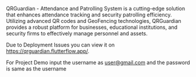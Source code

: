 QRGuardian - Attendance and Patrolling System is a cutting-edge solution that enhances attendance tracking and security patrolling efficiency. Utilizing advanced QR codes and GeoFencing technologies, QRGuardian provides a robust platform for businesses, educational institutions, and security firms to effectively manage personnel and assets.

Due to Deployment Issues you can view it on https://qrguardian.flutterflow.app/.

For Project Demo input the username as user@gmail.com and the password is same as the username
